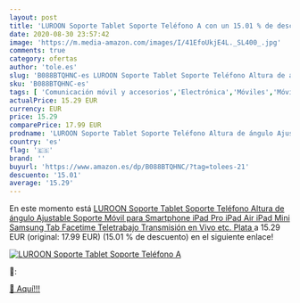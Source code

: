 ```yaml
---
layout: post
title: 'LUROON Soporte Tablet Soporte Teléfono A con un 15.01 % de descuento'
date: 2020-08-30 23:57:42
image: 'https://m.media-amazon.com/images/I/41EfoUkjE4L._SL400_.jpg'
comments: true
category: ofertas
author: 'tole.es'
slug: 'B088BTQHNC-es LUROON Soporte Tablet Soporte Teléfono Altura de ángulo...'
sku: 'B088BTQHNC-es'
tags: [ 'Comunicación móvil y accesorios','Electrónica','Móviles','Móviles y smartphones libres','ipad', ]
actualPrice: 15.29 EUR
currency: EUR
price: 15.29
comparePrice: 17.99 EUR
prodname: 'LUROON Soporte Tablet Soporte Teléfono Altura de ángulo Ajustable Soporte Móvil para Smartphone  iPad Pro  iPad Air  iPad Mini  Samsung Tab  Facetime  Teletrabajo  Transmisión en Vivo etc.  Plata '
country: 'es'
flag: '🇪🇸'
brand: ''
buyurl: 'https://www.amazon.es/dp/B088BTQHNC/?tag=tolees-21'
descuento: '15.01'
average: '15.29'
---
```


En este momento está [LUROON Soporte Tablet Soporte Teléfono Altura de ángulo Ajustable Soporte Móvil para Smartphone  iPad Pro  iPad Air  iPad Mini  Samsung Tab  Facetime  Teletrabajo  Transmisión en Vivo etc.  Plata ](https://www.amazon.es/dp/B088BTQHNC/?tag=tolees-21) a 15.29 EUR (original: 17.99 EUR) (15.01 %  de descuento) en el siguiente enlace!

[![LUROON Soporte Tablet Soporte Teléfono A](https://m.media-amazon.com/images/I/41EfoUkjE4L._SL400_.jpg)](https://www.amazon.es/dp/B088BTQHNC/?tag=tolees-21)

🔎:


[🛒 Aquí!!!](https://www.amazon.es/dp/B088BTQHNC/?tag=tolees-21)
